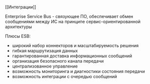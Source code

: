 
[[Интеграции]]

Enterprise Service Bus - связующее ПО, обеспечивает обмен сообщениями между ИС на принципе сервис-ориентированной архитектуры

Плюсы ESB:
- широкий набор коннекторов и масштабируемость решения
- гибкая маршрутизация данных
- гарантированная доставка информационных сообщений
- организация безопасного канала передачи
- централизованное управление
- возможность мониторинга и диагностики состояния передачи
- возможность интеграции с очередью сообщений